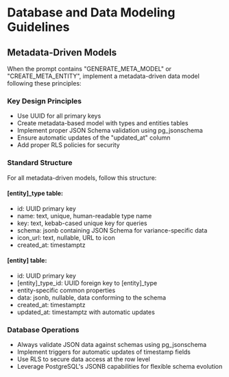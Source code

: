 # Database and Data Modeling Guidelines

## Metadata-Driven Models

When the prompt contains "GENERATE_META_MODEL" or "CREATE_META_ENTITY", implement a metadata-driven data model following these principles:

### Key Design Principles
- Use UUID for all primary keys
- Create metadata-based model with types and entities tables
- Implement proper JSON Schema validation using pg_jsonschema
- Ensure automatic updates of the "updated_at" column
- Add proper RLS policies for security

### Standard Structure
For all metadata-driven models, follow this structure:

#### [entity]_type table:
- id: UUID primary key
- name: text, unique, human-readable type name
- key: text, kebab-cased unique key for queries
- schema: jsonb containing JSON Schema for variance-specific data
- icon_url: text, nullable, URL to icon
- created_at: timestamptz

#### [entity] table:
- id: UUID primary key
- [entity]_type_id: UUID foreign key to [entity]_type
- entity-specific common properties
- data: jsonb, nullable, data conforming to the schema
- created_at: timestamptz
- updated_at: timestamptz with automatic updates

### Database Operations
- Always validate JSON data against schemas using pg_jsonschema
- Implement triggers for automatic updates of timestamp fields
- Use RLS to secure data access at the row level
- Leverage PostgreSQL's JSONB capabilities for flexible schema evolution
